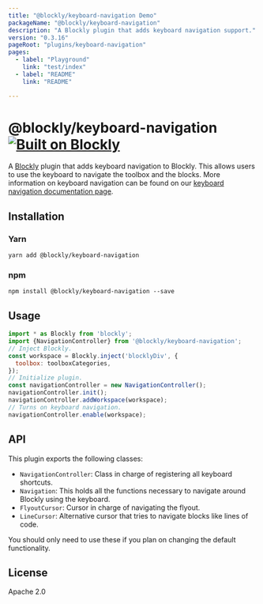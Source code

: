 ```yaml
---
title: "@blockly/keyboard-navigation Demo"
packageName: "@blockly/keyboard-navigation"
description: "A Blockly plugin that adds keyboard navigation support."
version: "0.3.16"
pageRoot: "plugins/keyboard-navigation"
pages:
  - label: "Playground"
    link: "test/index"
  - label: "README"
    link: "README"

---
```

# @blockly/keyboard-navigation [![Built on Blockly](https://tinyurl.com/built-on-blockly)](https://github.com/google/blockly)

A [Blockly](https://www.npmjs.com/package/blockly) plugin that adds keyboard
navigation to Blockly. This allows users to use the keyboard to navigate the
toolbox and the blocks. More information on keyboard navigation can be found
on our [keyboard navigation documentation page](https://developers.google.com/blockly/guides/configure/web/keyboard-nav).

## Installation

### Yarn
```
yarn add @blockly/keyboard-navigation
```

### npm
```
npm install @blockly/keyboard-navigation --save
```

## Usage
```js
import * as Blockly from 'blockly';
import {NavigationController} from '@blockly/keyboard-navigation';
// Inject Blockly.
const workspace = Blockly.inject('blocklyDiv', {
  toolbox: toolboxCategories,
});
// Initialize plugin.
const navigationController = new NavigationController();
navigationController.init();
navigationController.addWorkspace(workspace);
// Turns on keyboard navigation.
navigationController.enable(workspace);
```

## API
This plugin exports the following classes:
- `NavigationController`: Class in charge of registering all keyboard shortcuts.
- `Navigation`: This holds all the functions necessary to navigate around Blockly using the keyboard.
- `FlyoutCursor`: Cursor in charge of navigating the flyout.
- `LineCursor`: Alternative cursor that tries to navigate blocks like lines of code.

You should only need to use these if you plan on changing the default functionality.

## License
Apache 2.0
